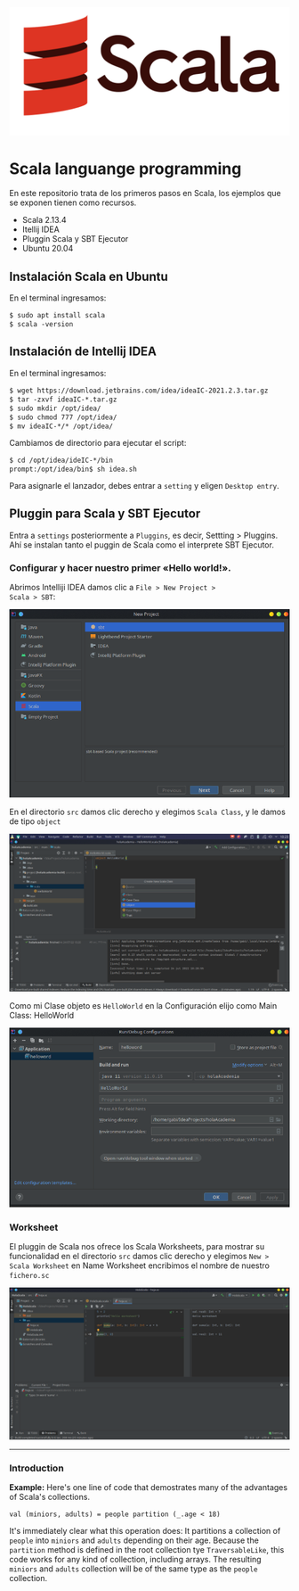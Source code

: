 ![](https://raw.githubusercontent.com/gabrielfernando01/scala/main/image/header_scala.png)

# Scala languange programming

En este repositorio trata de los primeros pasos en Scala, los ejemplos que se exponen tienen como recursos.

- Scala 2.13.4
- Itellij IDEA
- Pluggin Scala y SBT Ejecutor
- Ubuntu 20.04

## Instalación Scala en Ubuntu

En el terminal ingresamos:

```
$ sudo apt install scala
$ scala -version
```

## Instalación de Intellij IDEA

En el terminal ingresamos:

```
$ wget https://download.jetbrains.com/idea/ideaIC-2021.2.3.tar.gz
$ tar -zxvf ideaIC-*.tar.gz
$ sudo mkdir /opt/idea/
$ sudo chmod 777 /opt/idea/
$ mv ideaIC-*/* /opt/idea/
```

Cambiamos de directorio para ejecutar el script:

```
$ cd /opt/idea/ideIC-*/bin
prompt:/opt/idea/bin$ sh idea.sh 
```

Para asignarle el lanzador, debes entrar a <code>setting</code> y eligen <code>Desktop entry</code>.

## Pluggin para Scala y SBT Ejecutor

Entra a <code>settings</code> posteriormente a <code>Pluggins</code>, es decir, Settting > Pluggins. Ahí se instalan tanto el puggin de Scala como el interprete SBT Ejecutor.

### Configurar y hacer nuestro primer «Hello world!».

Abrimos Intelliji IDEA damos clic a <code>File > New Project > Scala > SBT</code>:

![](https://raw.githubusercontent.com/gabrielfernando01/scala/main/image/sbt.png)

En el directorio <code>src</code> damos clic derecho y elegimos <code>Scala Class</code>, y le damos de tipo <code>object</code>

![](https://raw.githubusercontent.com/gabrielfernando01/scala/main/image/object.png)

Como mi Clase objeto es <code>HelloWorld</code> en la Configuración elijo como Main Class: HelloWorld

![](https://raw.githubusercontent.com/gabrielfernando01/scala/main/image/main.png)

### Worksheet

El pluggin de Scala nos ofrece los Scala Worksheets, para mostrar su funcionalidad en el directorio <code>src</code> damos clic derecho y elegimos <code>New > Scala Worksheet</code> en Name Worksheet encribimos el nombre de nuestro <code>fichero.sc</code>

![](https://raw.githubusercontent.com/gabrielfernando01/scala/main/image/worksheet.png)

***
### Introduction

**Example:** Here's one line of code that demostrates many of the advantages of Scala's collections.

```
val (miniors, adults) = people partition (_.age < 18)
```

It's immediately clear what this operation does: It partitions a collection of <code>people</code> into <code>miniors</code> and <code>adults</code> depending on their age. Because the <code>partition</code> method is defined in the root collection tye <code>TraversableLike</code>, this code works for any kind of collection, including arrays. The resulting <code>miniors</code> and <code>adults</code> collection will be of the same type as the <code>people</code> collection.